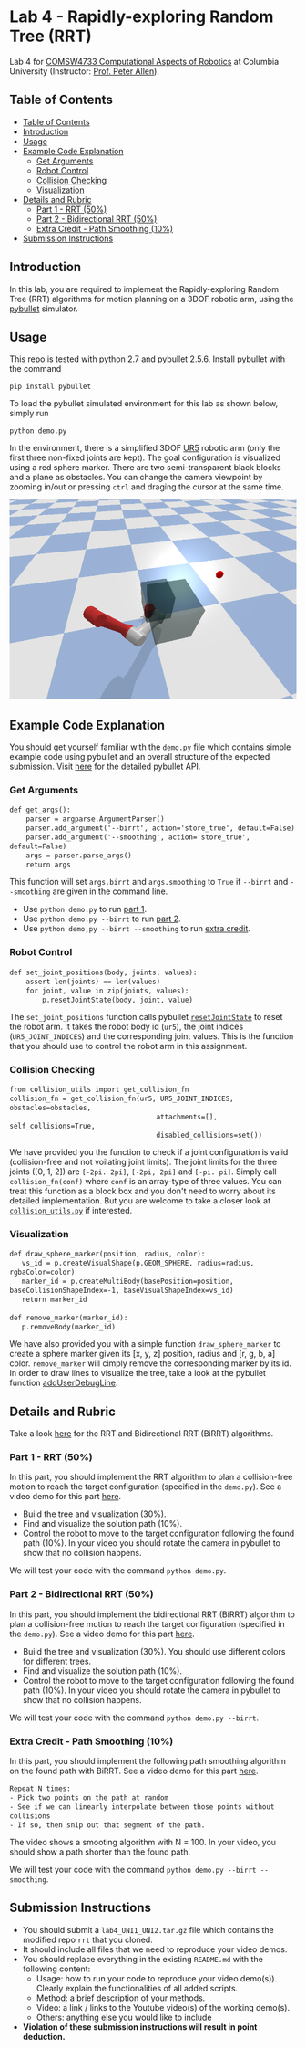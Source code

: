 # Lab 4 - Rapidly-exploring Random Tree (RRT)
Lab 4 for [COMSW4733 Computational Aspects of Robotics](https://www.cs.columbia.edu/~allen/F19/) at Columbia University (Instructor: [Prof. Peter Allen](http://www.cs.columbia.edu/~allen/)).


## Table of Contents
- [Table of Contents](#table-of-contents)
- [Introduction](#introduction)
- [Usage](#usage)
- [Example Code Explanation](#example-code-explanation)
  - [Get Arguments](#get-arguments)
  - [Robot Control](#robot-control)
  - [Collision Checking](#collision-checking)
  - [Visualization](#visualization)
- [Details and Rubric](#details-and-rubric)
  - [Part 1 - RRT (50%)](#part-1---rrt-50)
  - [Part 2 - Bidirectional RRT (50%)](#part-2---bidirectional-rrt-50)
  - [Extra Credit - Path Smoothing (10%)](#extra-credit---path-smoothing-10)
- [Submission Instructions](#submission-instructions)

## Introduction
In this lab, you are required to implement the Rapidly-exploring Random Tree (RRT) algorithms for motion planning on a 3DOF robotic arm, using the [pybullet](https://pybullet.org/wordpress/) simulator.

## Usage
This repo is tested with python 2.7 and pybullet 2.5.6. Install pybullet with the command

```
pip install pybullet
```


To load the pybullet simulated environment for this lab as shown below, simply run

```
python demo.py
```

In the environment, there is a simplified 3DOF [UR5](https://www.universal-robots.com/products/ur5-robot/?gclid=EAIaIQobChMIu9ny1NOU5QIVhJ6fCh0DKAIMEAAYASAAEgJWuvD_BwE) robotic arm (only the first three non-fixed joints are kept). The goal configuration is visualized using a red sphere marker. There are two semi-transparent black blocks and a plane as obstacles. You can change the camera viewpoint by zooming in/out or pressing `ctrl` and draging the cursor at the same time.

<p align="center">
  <img src="environment.png", height="350">
</p>



## Example Code Explanation

You should get yourself familiar with the `demo.py` file which contains simple example code using pybullet and an overall structure of the expected submission. Visit [here](https://pythonhosted.org/pybullet/) for the detailed pybullet API.


### Get Arguments
```
def get_args():
    parser = argparse.ArgumentParser()
    parser.add_argument('--birrt', action='store_true', default=False)
    parser.add_argument('--smoothing', action='store_true', default=False)
    args = parser.parse_args()
    return args
```
This function will set `args.birrt` and `args.smoothing` to `True` if `--birrt` and `--smoothing` are given in the command line.
- Use `python demo.py` to run [part 1](#part-1---rrt-50).
- Use `python demo.py --birrt` to run [part 2](#part-2---bidirectional-rrt-50).
- Use `python demo,py --birrt --smoothing` to run [extra credit](3extra-credit---path-smoothing-10).

### Robot Control
```
def set_joint_positions(body, joints, values):
    assert len(joints) == len(values)
    for joint, value in zip(joints, values):
        p.resetJointState(body, joint, value)
```
The `set_joint_positions` function calls pybullet [`resetJointState`](https://docs.google.com/document/d/10sXEhzFRSnvFcl3XxNGhnD4N2SedqwdAvK3dsihxVUA/edit#heading=h.p3s2oveabizm) to reset the robot arm. It takes the robot body id (`ur5`), the joint indices (`UR5_JOINT_INDICES`) and the corresponding joint values. This is the function that you should use to control the robot arm in this assignment.

### Collision Checking
```
from collision_utils import get_collision_fn
collision_fn = get_collision_fn(ur5, UR5_JOINT_INDICES, obstacles=obstacles,
                                    attachments=[], self_collisions=True,
                                    disabled_collisions=set())
```
We have provided you the function to check if a joint configuration is valid (collision-free and not voilating joint limits). The joint limits for the three joints ([0, 1, 2]) are `[-2pi. 2pi]`, `[-2pi, 2pi]` and `[-pi. pi]`. Simply call `collision_fn(conf)` where `conf` is an array-type of three values.  You can treat this function as a block box and you don't need to worry about its detailed implementation. But you are welcome to take a closer look at [`collision_utils.py`](collision_utils.py) if interested.

### Visualization
```
def draw_sphere_marker(position, radius, color):
   vs_id = p.createVisualShape(p.GEOM_SPHERE, radius=radius, rgbaColor=color)
   marker_id = p.createMultiBody(basePosition=position, baseCollisionShapeIndex=-1, baseVisualShapeIndex=vs_id)
   return marker_id

def remove_marker(marker_id):
   p.removeBody(marker_id)
```
We have also provided you with a simple function `draw_sphere_marker` to create a sphere marker given its [x, y, z] position, radius and [r, g, b, a] color. `remove_marker` will cimply remove the corresponding marker by its id. In order to draw lines to visualize the tree, take a look at the pybullet function [addUserDebugLine](https://docs.google.com/document/d/10sXEhzFRSnvFcl3XxNGhnD4N2SedqwdAvK3dsihxVUA/edit#heading=h.i3ffpefe7f3).

## Details and Rubric
Take a look [here](https://www.cs.columbia.edu/~allen/F19/NOTES/probabilistic_path_planning.pdf) for the RRT and Bidirectional RRT (BiRRT) algorithms. 

### Part 1 - RRT (50%)
In this part, you should implement the RRT algorithm to plan a collision-free motion to reach the target configuration (specified in the `demo.py`). See a video demo for this part [here](https://youtu.be/YnL0Ptl9X_8). 

- Build the tree and visualization (30%). 
- Find and visualize the solution path (10%).
- Control the robot to move to the target configuration following the found path (10%). In your video you should rotate the camera in pybullet to show that no collision happens.

We will test your code with the command `python demo.py`.

### Part 2 - Bidirectional RRT (50%)
In this part, you should implement the bidirectional RRT (BiRRT) algorithm to plan a collision-free motion to reach the target configuration (specified in the `demo.py`). See a video demo for this part [here](https://youtu.be/HfPewUBq5ks).

- Build the tree and visualization (30%). You should use different colors for different trees.
- Find and visualize the solution path (10%).
- Control the robot to move to the target configuration following the found path (10%). In your video you should rotate the camera in pybullet to show that no collision happens.

We will test your code with the command `python demo.py --birrt`.

### Extra Credit - Path Smoothing (10%)
In this part, you should implement the following path smoothing algorithm on the found path with BiRRT. See a video demo for this part [here](https://youtu.be/gUDvOKZAmoY).

```
Repeat N times:
- Pick two points on the path at random
- See if we can linearly interpolate between those points without collisions
- If so, then snip out that segment of the path.
```

The video shows a smooting algorithm with N = 100. In your video, you should show a path shorter than the found path. 

We will test your code with the command `python demo.py --birrt --smoothing`.

## Submission Instructions
- You should submit a `lab4_UNI1_UNI2.tar.gz` file which contains the modified repo `rrt` that you cloned.
- It should include all files that we need to reproduce your video demos.
- You should replace everything in the existing `README.md` with the following content:
	- Usage: how to run your code to reproduce your video demo(s)). Clearly explain the functionalities of all added scripts.
	- Method: a brief description of your methods.
	- Video: a link / links to the Youtube video(s) of the working demo(s).
	- Others: anything else you would like to include
- **Violation of these submission instructions will result in point deduction.**
